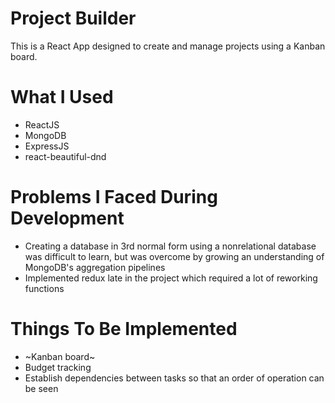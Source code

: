 # Project Builder
This is a React App designed to create and manage projects using a Kanban board. 

# What I Used
* ReactJS
* MongoDB
* ExpressJS
* react-beautiful-dnd 

# Problems I Faced During Development
- Creating a database in 3rd normal form using a nonrelational database was difficult to learn, but was overcome by growing an understanding of MongoDB's aggregation pipelines
- Implemented redux late in the project which required a lot of reworking functions

# Things To Be Implemented
- ~Kanban board~
- Budget tracking
- Establish dependencies between tasks so that an order of operation can be seen

